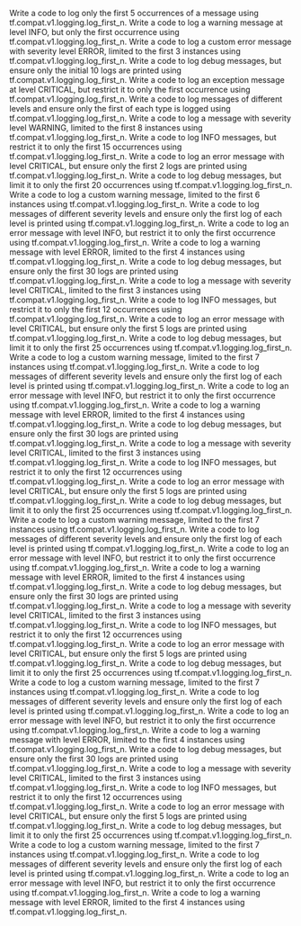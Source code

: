 Write a code to log only the first 5 occurrences of a message using tf.compat.v1.logging.log_first_n.
Write a code to log a warning message at level INFO, but only the first occurrence using tf.compat.v1.logging.log_first_n.
Write a code to log a custom error message with severity level ERROR, limited to the first 3 instances using tf.compat.v1.logging.log_first_n.
Write a code to log debug messages, but ensure only the initial 10 logs are printed using tf.compat.v1.logging.log_first_n.
Write a code to log an exception message at level CRITICAL, but restrict it to only the first occurrence using tf.compat.v1.logging.log_first_n.
Write a code to log messages of different levels and ensure only the first of each type is logged using tf.compat.v1.logging.log_first_n.
Write a code to log a message with severity level WARNING, limited to the first 8 instances using tf.compat.v1.logging.log_first_n.
Write a code to log INFO messages, but restrict it to only the first 15 occurrences using tf.compat.v1.logging.log_first_n.
Write a code to log an error message with level CRITICAL, but ensure only the first 2 logs are printed using tf.compat.v1.logging.log_first_n.
Write a code to log debug messages, but limit it to only the first 20 occurrences using tf.compat.v1.logging.log_first_n.
Write a code to log a custom warning message, limited to the first 6 instances using tf.compat.v1.logging.log_first_n.
Write a code to log messages of different severity levels and ensure only the first log of each level is printed using tf.compat.v1.logging.log_first_n.
Write a code to log an error message with level INFO, but restrict it to only the first occurrence using tf.compat.v1.logging.log_first_n.
Write a code to log a warning message with level ERROR, limited to the first 4 instances using tf.compat.v1.logging.log_first_n.
Write a code to log debug messages, but ensure only the first 30 logs are printed using tf.compat.v1.logging.log_first_n.
Write a code to log a message with severity level CRITICAL, limited to the first 3 instances using tf.compat.v1.logging.log_first_n.
Write a code to log INFO messages, but restrict it to only the first 12 occurrences using tf.compat.v1.logging.log_first_n.
Write a code to log an error message with level CRITICAL, but ensure only the first 5 logs are printed using tf.compat.v1.logging.log_first_n.
Write a code to log debug messages, but limit it to only the first 25 occurrences using tf.compat.v1.logging.log_first_n.
Write a code to log a custom warning message, limited to the first 7 instances using tf.compat.v1.logging.log_first_n.
Write a code to log messages of different severity levels and ensure only the first log of each level is printed using tf.compat.v1.logging.log_first_n.
Write a code to log an error message with level INFO, but restrict it to only the first occurrence using tf.compat.v1.logging.log_first_n.
Write a code to log a warning message with level ERROR, limited to the first 4 instances using tf.compat.v1.logging.log_first_n.
Write a code to log debug messages, but ensure only the first 30 logs are printed using tf.compat.v1.logging.log_first_n.
Write a code to log a message with severity level CRITICAL, limited to the first 3 instances using tf.compat.v1.logging.log_first_n.
Write a code to log INFO messages, but restrict it to only the first 12 occurrences using tf.compat.v1.logging.log_first_n.
Write a code to log an error message with level CRITICAL, but ensure only the first 5 logs are printed using tf.compat.v1.logging.log_first_n.
Write a code to log debug messages, but limit it to only the first 25 occurrences using tf.compat.v1.logging.log_first_n.
Write a code to log a custom warning message, limited to the first 7 instances using tf.compat.v1.logging.log_first_n.
Write a code to log messages of different severity levels and ensure only the first log of each level is printed using tf.compat.v1.logging.log_first_n.
Write a code to log an error message with level INFO, but restrict it to only the first occurrence using tf.compat.v1.logging.log_first_n.
Write a code to log a warning message with level ERROR, limited to the first 4 instances using tf.compat.v1.logging.log_first_n.
Write a code to log debug messages, but ensure only the first 30 logs are printed using tf.compat.v1.logging.log_first_n.
Write a code to log a message with severity level CRITICAL, limited to the first 3 instances using tf.compat.v1.logging.log_first_n.
Write a code to log INFO messages, but restrict it to only the first 12 occurrences using tf.compat.v1.logging.log_first_n.
Write a code to log an error message with level CRITICAL, but ensure only the first 5 logs are printed using tf.compat.v1.logging.log_first_n.
Write a code to log debug messages, but limit it to only the first 25 occurrences using tf.compat.v1.logging.log_first_n.
Write a code to log a custom warning message, limited to the first 7 instances using tf.compat.v1.logging.log_first_n.
Write a code to log messages of different severity levels and ensure only the first log of each level is printed using tf.compat.v1.logging.log_first_n.
Write a code to log an error message with level INFO, but restrict it to only the first occurrence using tf.compat.v1.logging.log_first_n.
Write a code to log a warning message with level ERROR, limited to the first 4 instances using tf.compat.v1.logging.log_first_n.
Write a code to log debug messages, but ensure only the first 30 logs are printed using tf.compat.v1.logging.log_first_n.
Write a code to log a message with severity level CRITICAL, limited to the first 3 instances using tf.compat.v1.logging.log_first_n.
Write a code to log INFO messages, but restrict it to only the first 12 occurrences using tf.compat.v1.logging.log_first_n.
Write a code to log an error message with level CRITICAL, but ensure only the first 5 logs are printed using tf.compat.v1.logging.log_first_n.
Write a code to log debug messages, but limit it to only the first 25 occurrences using tf.compat.v1.logging.log_first_n.
Write a code to log a custom warning message, limited to the first 7 instances using tf.compat.v1.logging.log_first_n.
Write a code to log messages of different severity levels and ensure only the first log of each level is printed using tf.compat.v1.logging.log_first_n.
Write a code to log an error message with level INFO, but restrict it to only the first occurrence using tf.compat.v1.logging.log_first_n.
Write a code to log a warning message with level ERROR, limited to the first 4 instances using tf.compat.v1.logging.log_first_n.
